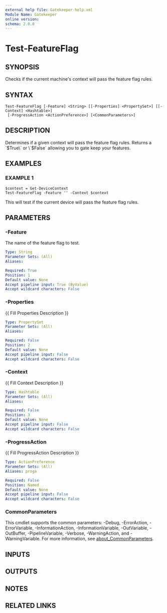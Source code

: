 ```yaml
---
external help file: Gatekeeper-help.xml
Module Name: Gatekeeper
online version:
schema: 2.0.0
---
```


# Test-FeatureFlag

## SYNOPSIS
Checks if the current machine's context will pass the feature flag rules.

## SYNTAX

```
Test-FeatureFlag [-Feature] <String> [[-Properties] <PropertySet>] [[-Context] <Hashtable>]
 [-ProgressAction <ActionPreference>] [<CommonParameters>]
```

## DESCRIPTION
Determines if a given context will pass the feature flag rules.
Returns a
\`$True\` or \`$False\` allowing you to gate keep your features.

## EXAMPLES

### EXAMPLE 1
```
$context = Get-DeviceContext
Test-FeatureFlag -Feature '' -Context $context
```

This will test if the current device will pass the feature flag rules.

## PARAMETERS

### -Feature
The name of the feature flag to test.

```yaml
Type: String
Parameter Sets: (All)
Aliases:

Required: True
Position: 1
Default value: None
Accept pipeline input: True (ByValue)
Accept wildcard characters: False
```

### -Properties
{{ Fill Properties Description }}

```yaml
Type: PropertySet
Parameter Sets: (All)
Aliases:

Required: False
Position: 2
Default value: None
Accept pipeline input: False
Accept wildcard characters: False
```

### -Context
{{ Fill Context Description }}

```yaml
Type: Hashtable
Parameter Sets: (All)
Aliases:

Required: False
Position: 3
Default value: None
Accept pipeline input: False
Accept wildcard characters: False
```

### -ProgressAction
{{ Fill ProgressAction Description }}

```yaml
Type: ActionPreference
Parameter Sets: (All)
Aliases: proga

Required: False
Position: Named
Default value: None
Accept pipeline input: False
Accept wildcard characters: False
```

### CommonParameters
This cmdlet supports the common parameters: -Debug, -ErrorAction, -ErrorVariable, -InformationAction, -InformationVariable, -OutVariable, -OutBuffer, -PipelineVariable, -Verbose, -WarningAction, and -WarningVariable. For more information, see [about_CommonParameters](http://go.microsoft.com/fwlink/?LinkID=113216).

## INPUTS

## OUTPUTS

## NOTES

## RELATED LINKS
